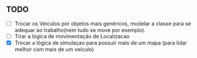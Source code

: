 ## TODO

- [ ] Trocar os Veiculos por objetos mais genéricos, modelar a classe para se adequar ao trabalho(nem tudo se move por exemplo).
- [ ] Tirar a lógica de movimentação de Localizacao
- [x] Trocar a lógica de simulaçao para possuir mais de um mapa (para lidar melhor com mais de um veículo)
